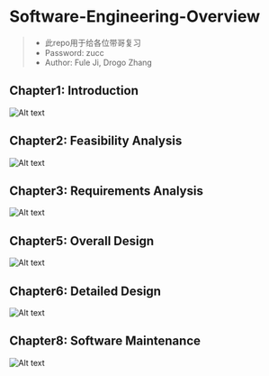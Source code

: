 # Software-Engineering-Overview
>- 此repo用于给各位带哥复习
>- Password: zucc
>- Author: Fule Ji, Drogo Zhang
## Chapter1: Introduction

![Alt text](https://github.com/zk31601102/Software-Engineering-Overview/raw/master/imgs/introduction.jpg)


## Chapter2: Feasibility Analysis

![Alt text](https://github.com/zk31601102/Software-Engineering-Overview/raw/master/imgs/feasibilityAnalysis.jpg)

## Chapter3: Requirements Analysis

![Alt text](https://github.com/zk31601102/Software-Engineering-Overview/raw/master/imgs/requirementsAnalysis.jpg)

## Chapter5: Overall Design

![Alt text](https://github.com/zk31601102/Software-Engineering-Overview/raw/master/imgs/overallDesign.jpg)

## Chapter6: Detailed Design

![Alt text](https://github.com/zk31601102/Software-Engineering-Overview/raw/master/imgs/detailedDesign.jpg)

## Chapter8: Software Maintenance

![Alt text](https://github.com/zk31601102/Software-Engineering-Overview/raw/master/imgs/softwareMaintenance.jpg)
